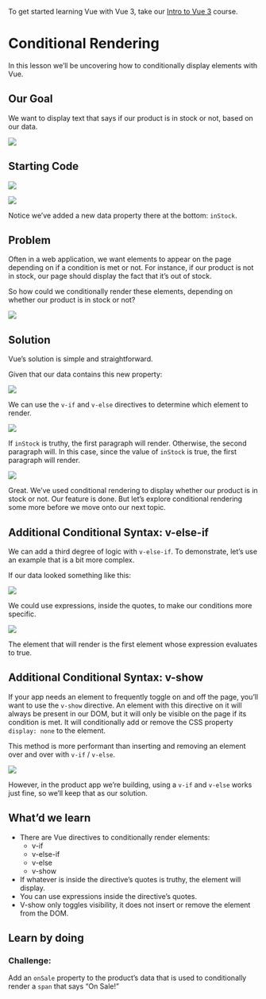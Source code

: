 To get started learning Vue with Vue 3, take our [Intro to Vue 3](/courses/intro-to-vue-3/intro-to-vue3) course.

# Conditional Rendering

In this lesson we’ll be uncovering how to conditionally display elements with Vue.

## Our Goal

We want to display text that says if our product is in stock or not, based on our data.

![](https://firebasestorage.googleapis.com/v0/b/vue-mastery.appspot.com/o/flamelink%2Fmedia%2F1578365598289_0.png?alt=media&token=949b7622-0d47-43b3-bc68-9a4eab8cb5f0)

## Starting Code

![](https://firebasestorage.googleapis.com/v0/b/vue-mastery.appspot.com/o/flamelink%2Fmedia%2F1578365607045_1.png?alt=media&token=dd75bdf2-42a3-439a-aab8-c16773e9765a)

![](https://firebasestorage.googleapis.com/v0/b/vue-mastery.appspot.com/o/flamelink%2Fmedia%2F1578365607046_2.png?alt=media&token=695eb7c8-9261-4759-8c93-6290723ee2a8)

Notice we’ve added a new data property there at the bottom: `inStock`.

## Problem

Often in a web application, we want elements to appear on the page depending on if a condition is met or not. For instance, if our product is not in stock, our page should display the fact that it’s out of stock.

So how could we conditionally render these elements, depending on whether our product is in stock or not?

![](https://firebasestorage.googleapis.com/v0/b/vue-mastery.appspot.com/o/flamelink%2Fmedia%2F1578365611244_3.png?alt=media&token=363fea20-67f9-41d7-9f4d-fe95ef5559cc)

## Solution

Vue’s solution is simple and straightforward.

Given that our data contains this new property:

![](https://firebasestorage.googleapis.com/v0/b/vue-mastery.appspot.com/o/flamelink%2Fmedia%2F1578365613877_4.png?alt=media&token=95dfb153-d2f2-47fa-a9e2-fd8704967b8d)

We can use the `v-if` and `v-else` directives to determine which element to render.

![](https://firebasestorage.googleapis.com/v0/b/vue-mastery.appspot.com/o/flamelink%2Fmedia%2F1578365615992_5.png?alt=media&token=f54205e3-8230-48df-b310-be0fa3bd394d)

If `inStock` is truthy, the first paragraph will render. Otherwise, the second paragraph will. In this case, since the value of `inStock` is true, the first paragraph will render.

![](https://firebasestorage.googleapis.com/v0/b/vue-mastery.appspot.com/o/flamelink%2Fmedia%2F1578365617923_6.png?alt=media&token=911d40cc-d094-4216-9d30-fef1a16b13e8)

Great. We’ve used conditional rendering to display whether our product is in stock or not. Our feature is done. But let’s explore conditional rendering some more before we move onto our next topic.

## Additional Conditional Syntax: v-else-if

We can add a third degree of logic with `v-else-if`. To demonstrate, let’s use an example that is a bit more complex.

If our data looked something like this:

![](https://firebasestorage.googleapis.com/v0/b/vue-mastery.appspot.com/o/flamelink%2Fmedia%2F1578365621923_7.png?alt=media&token=66bc2fe7-fc2b-445f-9740-fdf3ce301e20)

We could use expressions, inside the quotes, to make our conditions more specific.

![](https://firebasestorage.googleapis.com/v0/b/vue-mastery.appspot.com/o/flamelink%2Fmedia%2F1578365621924_8.png?alt=media&token=77438134-3745-48a0-bafa-29d3c9bc2c16)

The element that will render is the first element whose expression evaluates to true.

## Additional Conditional Syntax: v-show

If your app needs an element to frequently toggle on and off the page, you’ll want to use the `v-show` directive. An element with this directive on it will always be present in our DOM, but it will only be visible on the page if its condition is met. It will conditionally add or remove the CSS property `display: none` to the element.

This method is more performant than inserting and removing an element over and over with `v-if` / `v-else`.

![](https://firebasestorage.googleapis.com/v0/b/vue-mastery.appspot.com/o/flamelink%2Fmedia%2F1578365625006_9.png?alt=media&token=57179142-1fe4-4f3e-a2a8-fcb5ac5270b2)

However, in the product app we’re building, using a `v-if` and `v-else` works just fine, so we’ll keep that as our solution.

## What’d we learn

* There are Vue directives to conditionally render elements:  
   * v-if  
   * v-else-if  
   * v-else  
   * v-show
* If whatever is inside the directive’s quotes is truthy, the element will display.
* You can use expressions inside the directive’s quotes.
* V-show only toggles visibility, it does not insert or remove the element from the DOM.

## Learn by doing

### Challenge:

Add an `onSale` property to the product’s data that is used to conditionally render a `span` that says “On Sale!”